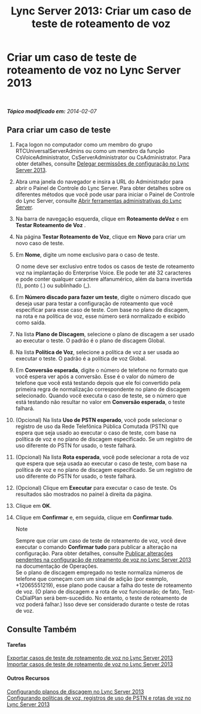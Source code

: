 ﻿---
title: 'Lync Server 2013: Criar um caso de teste de roteamento de voz'
TOCTitle: Criar um caso de teste de roteamento de voz
ms:assetid: 43a07a5b-2f20-462a-81e5-d628c18391e0
ms:mtpsurl: https://technet.microsoft.com/pt-br/library/Gg425935(v=OCS.15)
ms:contentKeyID: 49306558
ms.date: 05/19/2016
mtps_version: v=OCS.15
ms.translationtype: HT
---

# Criar um caso de teste de roteamento de voz no Lync Server 2013

 

_**Tópico modificado em:** 2014-02-07_

## Para criar um caso de teste

1.  Faça logon no computador como um membro do grupo RTCUniversalServerAdmins ou como um membro da função CsVoiceAdministrator, CsServerAdministrator ou CsAdministrator. Para obter detalhes, consulte [Delegar permissões de configuração no Lync Server 2013](lync-server-2013-delegate-setup-permissions.md).

2.  Abra uma janela do navegador e insira a URL do Administrador para abrir o Painel de Controle do Lync Server. Para obter detalhes sobre os diferentes métodos que você pode usar para iniciar o Painel de Controle do Lync Server, consulte [Abrir ferramentas administrativas do Lync Server](lync-server-2013-open-lync-server-administrative-tools.md).

3.  Na barra de navegação esquerda, clique em **Roteamento deVoz** e em **Testar Roteamento de Voz** .

4.  Na página **Testar Roteamento de Voz**, clique em **Novo** para criar um novo caso de teste.

5.  Em **Nome**, digite um nome exclusivo para o caso de teste.
    
    O nome deve ser exclusivo entre todos os casos de teste de roteamento voz na implantação do Enterprise Voice. Ele pode ter até 32 caracteres e pode conter qualquer caractere alfanumérico, além da barra invertida (\\), ponto (.) ou sublinhado (\_).

6.  Em **Número discado para fazer um teste**, digite o número discado que deseja usar para testar a configuração de roteamento que você especificar para esse caso de teste. Com base no plano de discagem, na rota e na política de voz, esse número será normalizado e exibido como saída.

7.  Na lista **Plano de Discagem**, selecione o plano de discagem a ser usado ao executar o teste. O padrão é o plano de discagem Global.

8.  Na lista **Política de Voz**, selecione a política de voz a ser usada ao executar o teste. O padrão é a política de voz Global.

9.  Em **Conversão esperada**, digite o número de telefone no formato que você espera ver após a conversão. Esse é o valor do número de telefone que você está testando depois que ele foi convertido pela primeira regra de normalização correspondente no plano de discagem selecionado. Quando você executa o caso de teste, se o número que está testando não resultar no valor em **Conversão esperada**, o teste falhará.

10. (Opcional) Na lista **Uso de PSTN esperado**, você pode selecionar o registro de uso da Rede Telefônica Pública Comutada (PSTN) que espera que seja usado ao executar o caso de teste, com base na política de voz e no plano de discagem especificado. Se um registro de uso diferente do PSTN for usado, o teste falhará.

11. (Opcional) Na lista **Rota esperada**, você pode selecionar a rota de voz que espera que seja usada ao executar o caso de teste, com base na política de voz e no plano de discagem especificado. Se um registro de uso diferente do PSTN for usado, o teste falhará.

12. (Opcional) Clique em **Executar** para executar o caso de teste. Os resultados são mostrados no painel à direita da página.

13. Clique em **OK**.

14. Clique em **Confirmar** e, em seguida, clique em **Confirmar tudo**.
    
    > [!NOTE]  
    > Sempre que criar um caso de teste de roteamento de voz, você deve executar o comando <strong>Confirmar tudo</strong> para publicar a alteração na configuração. Para obter detalhes, consulte <a href="lync-server-2013-publish-pending-changes-to-the-voice-routing-configuration.md">Publicar alterações pendentes na configuração de roteamento de voz no Lync Server 2013</a> na documentação de Operações.    
    Se o plano de discagem empregado no teste normaliza números de telefone que começam com um sinal de adição (por exemplo, +12065551219), esse plano pode causar a falha do teste de roteamento de voz. (O plano de discagem e a rota de voz funcionarão; de fato, Test-CsDialPlan será bem-sucedido. No entanto, o teste de roteamento de voz poderá falhar.) Isso deve ser considerado durante o teste de rotas de voz.

## Consulte Também

#### Tarefas

[Exportar casos de teste de roteamento de voz no Lync Server 2013](lync-server-2013-export-voice-routing-test-cases.md)  
[Importar casos de teste de roteamento de voz no Lync Server 2013](lync-server-2013-import-voice-routing-test-cases.md)  

#### Outros Recursos

[Configurando planos de discagem no Lync Server 2013](lync-server-2013-configuring-dial-plans.md)  
[Configurando políticas de voz, registros de uso de PSTN e rotas de voz no Lync Server 2013](lync-server-2013-configuring-voice-policies-pstn-usage-records-and-voice-routes.md)

